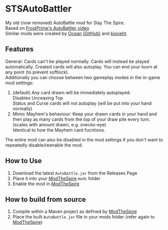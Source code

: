 # STSAutoBattler
My old (now removed) AutoBattle mod for Slay The Spire. <br>
Based on [FrostPrime's AutoBattler video](https://www.youtube.com/watch?v=oyHDG7M8wmo) <br>
Similar mods were created by [Ocean](https://steamcommunity.com/sharedfiles/filedetails/?id=2893878944) [(GitHub)](https://github.com/OceanUwU/autospire) and [kiooeht](https://steamcommunity.com/sharedfiles/filedetails/?id=2893894998).


## Features
General: Cards can't be played normally. Cards will instead be played automatically. Created cards will also autoplay. You can end your tourn at any point (to prevent softlock). <br>
Additionally you can choose between two gameplay modes in the in-game mod settings: <br>
1. (default) Any card drawn will be immediately autoplayed. <br>
   Disables Unceasing Top <br>
   Status and Curse cards will not autoplay (will be put into your hand normally)
2. Mimic Mayhem's behaviour: Keep your drawn cards in your hand and then play as many cards from the top of your draw pile every turn. (scales with amount drawn, e.g. snecko-eye) <br>
   Identical to how the Mayhem card fucntions.

The entire mod can also be disabled in the mod settings if you don't want to repeatedly disable/reenable the mod.

## How to Use
1. Download the latest `AutoBattle.jar` from the Releases Page
2. Place it into your [ModTheSpire](https://github.com/kiooeht/ModTheSpire) `mods` folder
3. Enable the mod in [ModTheSpire](https://github.com/kiooeht/ModTheSpire)

## How to build from source
1. Compile within a Maven project as defined by [ModTheSpire](https://github.com/kiooeht/ModTheSpire)
2. Place the built  `AutoBattle.jar` file in your mods folder (refer again to [ModTheSpire](https://github.com/kiooeht/ModTheSpire))

